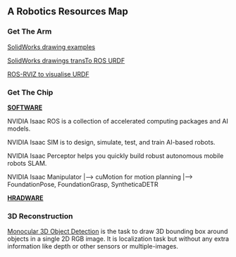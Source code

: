 ## A Robotics Resources Map

### Get The Arm

[SolidWorks drawing examples](https://grabcad.com/)

[SolidWorks drawings transTo ROS URDF](https://github.com/ros/solidworks_urdf_exporter)

[ROS-RVIZ to visualise URDF](http://docs.ros.org/en/jazzy/Tutorials/Intermediate/URDF/Building-a-Visual-Robot-Model-with-URDF-from-Scratch.html)

### Get The Chip 

**[SOFTWARE](https://developer.nvidia.com/isaac)**

NVIDIA Isaac ROS is a collection of accelerated computing packages and AI models.

NVIDIA Isaac SIM is to design, simulate, test, and train AI-based robots.

NVIDIA Isaac Perceptor helps you quickly build robust autonomous mobile robots SLAM.

NVIDIA Isaac Manipulator 
|--> cuMotion for motion planning
|--> FoundationPose, FoundationGrasp, SyntheticaDETR

**[HRADWARE](https://www.nvidia.com/en-us/autonomous-machines/embedded-systems/)**



### 3D Reconstruction

[Monocular 3D Object Detection](https://github.com/open-mmlab/mmdetection3d) is the task to draw 3D bounding box around objects in a single 2D RGB image. It is localization task but without any extra information like depth or other sensors or multiple-images.

